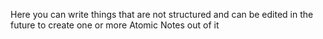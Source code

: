 Here you can write things that are not structured and can be edited in the future to create one or more Atomic Notes out of it